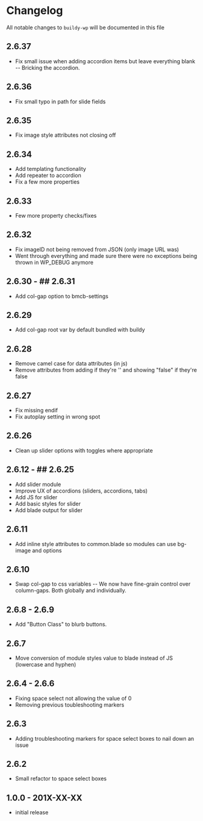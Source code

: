 # Changelog

All notable changes to `buildy-wp` will be documented in this file

## 2.6.37

- Fix small issue when adding accordion items but leave everything blank -- Bricking the accordion.

## 2.6.36

- Fix small typo in path for slide fields

## 2.6.35

- Fix image style attributes not closing off

## 2.6.34

- Add templating functionality
- Add repeater to accordion
- Fix a few more properties

## 2.6.33

- Few more property checks/fixes

## 2.6.32

- Fix imageID not being removed from JSON (only image URL was)
- Went through everything and made sure there were no exceptions being thrown in WP_DEBUG anymore

## 2.6.30 - ## 2.6.31

- Add col-gap option to bmcb-settings

## 2.6.29

- Add col-gap root var by default bundled with buildy

## 2.6.28

- Remove camel case for data attributes (in js)
- Remove attributes from adding if they're '' and showing "false" if they're false

## 2.6.27

- Fix missing endif
- Fix autoplay setting in wrong spot

## 2.6.26

- Clean up slider options with toggles where appropriate

## 2.6.12 - ## 2.6.25

- Add slider module
- Improve UX of accordions (sliders, accordions, tabs)
- Add JS for slider
- Add basic styles for slider
- Add blade output for slider

## 2.6.11

- Add inline style attributes to common.blade so modules can use bg-image and options

## 2.6.10

- Swap col-gap to css variables -- We now have fine-grain control over column-gaps. Both globally and individually.

## 2.6.8 - 2.6.9

- Add "Button Class" to blurb buttons.

## 2.6.7

- Move conversion of module styles value to blade instead of JS (lowercase and hyphen)

## 2.6.4 - 2.6.6

- Fixing space select not allowing the value of 0
- Removing previous toubleshooting markers

## 2.6.3

- Adding troubleshooting markers for space select boxes to nail down an issue

## 2.6.2

- Small refactor to space select boxes

## 1.0.0 - 201X-XX-XX

- initial release
